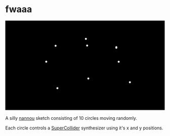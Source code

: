 # fwaaa
![alt](10circs.png)

A silly [nannou](http://nannou.cc) sketch consisting of 10 circles moving randomly.

Each circle controls a [SuperCollider](https://supercollider.github.io/) synthesizer using it's x and y positions.
